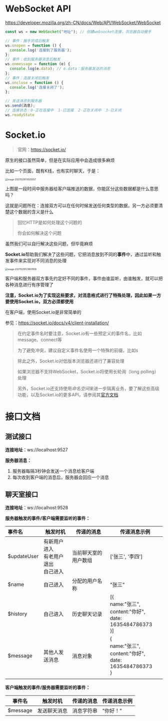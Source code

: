 # WebSocket API

https://developer.mozilla.org/zh-CN/docs/Web/API/WebSocket/WebSocket

```js
const ws = new WebSocket("地址"); // 创建websocket连接，浏览器自动握手

// 事件：握手完成后触发
ws.onopen = function () {
  console.log('连接到了服务器');
};
// 事件：收到服务器消息后触发
ws.onmessage = function (e) {
  console.log(e.data); // e.data：服务器发送的消息
};
// 事件：连接关闭后触发
ws.onclose = function () {
  console.log('连接关闭了');
};

// 发送消息到服务器
ws.send(消息);
// 连接状态：0-正在连接中  1-已连接  2-正在关闭中  3-已关闭
ws.readyState
```

# Socket.io

> 官网：https://socket.io/

原生的接口虽然简单，但是在实际应用中会造成很多麻烦

比如一个页面，既有K线，也有实时聊天，于是：

<img src="http://mdrs.yuanjin.tech/img/20211029113505.png" alt="image-20211029113505007" style="zoom:50%;" />

上图是一段时间中服务器给客户端推送的数据，你能区分这些数据都是什么意思吗？

这就是问题所在：连接双方可以在任何时候发送任何类型的数据，另一方必须要清楚这个数据的含义是什么

> 回忆HTTP是如何处理这个问题的
>
> 你会如何解决这个问题

虽然我们可以自行解决这些问题，但毕竟麻烦

**Socket.io**帮助我们解决了这些问题，它把消息放到不同的**事件**中，通过监听和触发事件来实现对不同消息的处理

<img src="http://mdrs.yuanjin.tech/img/20211029123907.png" alt="image-20211029123907859" style="zoom:50%;" />

客户端和服务器双方事先约定好不同的事件，事件由谁监听，由谁触发，就可以把各种消息进行有序管理了

**注意，Socket.io为了实现这些要求，对消息格式进行了特殊处理，因此如果一方要使用Socket.io，双方必须都使用**

在客户端，使用Socket.io是非常简单的

参见：https://socket.io/docs/v4/client-installation/

> 在约定事件名时要注意，Socket.io有一些预定义的事件名，比如message、connect等
>
> 为了避免冲突，建议自定义事件名使用一个特殊的前缀，比如`$`

> 除此之外，Socket.io对低版本浏览器还进行了兼容处理
>
> 如果浏览器不支持WebSocket，Socket.io将使用长轮询（long polling）处理
>
> 另外，Socket.io还支持使用*命名空间*来进一步隔离业务，要了解这些高级功能，以及Socket.io的更多API，请参阅其[官方文档](https://socket.io/)

# 接口文档

## 测试接口

**连接地址**：ws://localhost:9527

**服务器消息：**

1. 服务器每隔3秒钟会发送一个消息给客户端
2. 每次收到客户端的消息后，服务器会回应一个消息

## 聊天室接口

**连接地址**：ws://localhost:9528

**服务器触发的事件/客户端需要监听的事件：**

| 事件名       | 触发时机                                     | 传递的消息           | 传递消息示例                                                 |
| :----------- | -------------------------------------------- | -------------------- | ------------------------------------------------------------ |
| \$updateUser | 有新用户进入<br />有老用户退出<br />自己进入 | 当前聊天室的用户数组 | ['张三', '李四']                                             |
| \$name       | 自己进入                                     | 分配的用户名称       | "张三"                                                       |
| $history     | 自己进入                                     | 历史聊天记录         | [{<br />  name:"张三",<br />  content:"你好",<br />  date: 1635484786373<br />}] |
| \$message    | 其他人发送消息                               | 消息对象             | {<br />  name:"张三",<br />  content:"你好",<br />  date: 1635484786373<br />} |
|              |                                              |                      |                                                              |

**客户端触发的事件/服务器需要监听的事件：**

| 事件名    | 触发时机     | 传递的消息 | 传递消息示例 |
| --------- | ------------ | ---------- | ------------ |
| \$message | 发送聊天消息 | 消息字符串 | "你好！"     |

